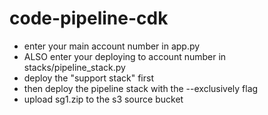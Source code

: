 # code-pipeline-cdk

- enter your main account number in app.py
- ALSO enter your deploying to account number in stacks/pipeline_stack.py
- deploy the "support stack" first
- then deploy the pipeline stack with the --exclusively flag
- upload sg1.zip to the s3 source bucket
